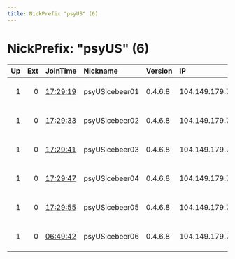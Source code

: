 ```yaml
---
title: NickPrefix "psyUS" (6)
---
```


# NickPrefix: "psyUS" (6)

|   Up |   Ext | JoinTime                                                                                              | Nickname       | Version   | IP             | AS      | CC   |   ORp |   Dirp | OS    | Contact                             |   eFamMembers |
|-----:|------:|:------------------------------------------------------------------------------------------------------|:---------------|:----------|:---------------|:--------|:-----|------:|-------:|:------|:------------------------------------|--------------:|
|    1 |     0 | [17:29:19](https://nusenu.github.io/OrNetStats/w/relay/DFF21BED8DDEC40E3F271E5D30D4FE159E65AAED.html) | psyUSicebeer01 | 0.4.6.8   | 104.149.179.78 | AS40676 | us   |  8080 |      0 | Linux | contact me at toranonymizers at out |            41 |
|    1 |     0 | [17:29:33](https://nusenu.github.io/OrNetStats/w/relay/581218C4800CC71A0DE721E27E9A7F6D7CD79E6C.html) | psyUSicebeer02 | 0.4.6.8   | 104.149.179.78 | AS40676 | us   |  8082 |      0 | Linux | contact me at toranonymizers at out |            41 |
|    1 |     0 | [17:29:41](https://nusenu.github.io/OrNetStats/w/relay/ECA62CFDED179F6470077F366739E86B745D4563.html) | psyUSicebeer03 | 0.4.6.8   | 104.149.179.77 | AS40676 | us   |  8084 |      0 | Linux | contact me at toranonymizers at out |            41 |
|    1 |     0 | [17:29:47](https://nusenu.github.io/OrNetStats/w/relay/085277CE0D8797407CC63DD42406F80DB1CC66F9.html) | psyUSicebeer04 | 0.4.6.8   | 104.149.179.77 | AS40676 | us   |  8086 |      0 | Linux | contact me at toranonymizers at out |            41 |
|    1 |     0 | [17:29:55](https://nusenu.github.io/OrNetStats/w/relay/FD5FB841B71368FD5EE86B55E2040A93152FAAE9.html) | psyUSicebeer05 | 0.4.6.8   | 104.149.179.76 | AS40676 | us   |  8088 |      0 | Linux | contact me at toranonymizers at out |            41 |
|    1 |     0 | [06:49:42](https://nusenu.github.io/OrNetStats/w/relay/A28657415B92006125B0A8A43D9F30BB70CF3172.html) | psyUSicebeer06 | 0.4.6.8   | 104.149.179.76 | AS40676 | us   |  8090 |      0 | Linux | contact me at toranonymizers at out |            41 |
